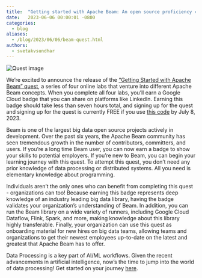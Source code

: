 ```yaml
---
title:  "Getting started with Apache Beam: An open source proficiency credential sponsored by Google Cloud"
date:   2023-06-06 00:00:01 -0800
categories:
  - blog
aliases:
  - /blog/2023/06/06/beam-quest.html
authors:
  - svetakvsundhar
---
```

<!--
Licensed under the Apache License, Version 2.0 (the "License");
you may not use this file except in compliance with the License.
You may obtain a copy of the License at
http://www.apache.org/licenses/LICENSE-2.0
Unless required by applicable law or agreed to in writing, software
distributed under the License is distributed on an "AS IS" BASIS,
WITHOUT WARRANTIES OR CONDITIONS OF ANY KIND, either express or implied.
See the License for the specific language governing permissions and
limitations under the License.
-->

<img class="center-block"
     src="/images/blog/beam-badge-scaled.png"
     alt="Quest image">


We’re excited to announce the release of the [“Getting Started with Apache Beam” quest](https://www.cloudskillsboost.google/quests/310), a series of four online labs that venture into different Apache Beam concepts. When you complete all four labs, you’ll earn a Google Cloud badge that you can share on platforms like LinkedIn. Earning this badge should take less than seven hours total, and signing up for the quest and signing up for the quest is currently FREE if you use [this code](https://www.google.com/url?sa=j&url=https%3A%2F%2Fwww.cloudskillsboost.google%2Fcatalog%3Fqlcampaign%3D1h-opensource-27&uct=1660500974&usg=2il6RReft47Vk6EXZOnG4jy3AdE.&source=chat) by July 8, 2023.

Beam is one of the largest big data open source projects actively in development. Over the past six years, the Apache Beam community has seen tremendous growth in the number  of contributors, committers, and users. If you’re a long time Beam user, you can now earn a badge to show your skills to potential employers. If you’re new to Beam, you can begin your learning journey with this quest. To attempt this quest, you don’t need any prior knowledge of data processing or distributed systems. All you need is elementary knowledge about programming.

Individuals aren’t the only ones who can benefit from completing this quest -  organizations can too! Because earning this badge represents deep knowledge of an industry leading big data library, having the badge validates your organization’s understanding of Beam. In addition, you can run the Beam library on a wide variety of runners, including Google Cloud Dataflow, Flink, Spark, and more, making knowledge about this library highly transferable. Finally, your organization can use this quest as onboarding material for new hires on big data teams, allowing teams and organizations to get their newest employees up-to-date on the latest and greatest that Apache Beam has to offer.

Data Processing is a key part of AI/ML workflows. Given the recent advancements in artificial intelligence, now’s the time to jump into the world of data processing! Get started on your journey [here](https://www.cloudskillsboost.google/quests/310).
